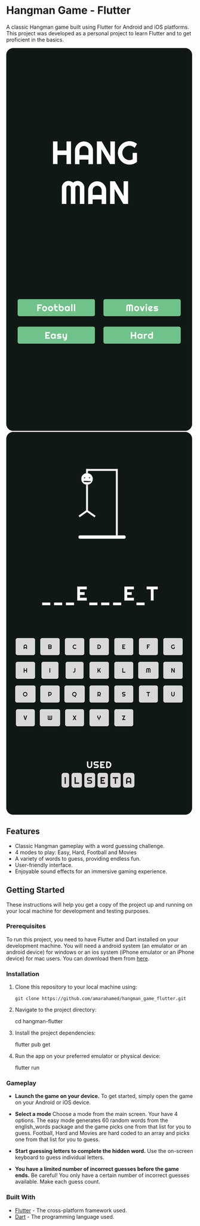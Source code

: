# Hangman Game - Flutter

A classic Hangman game built using Flutter for Android and iOS platforms. This project was developed as a personal project to learn Flutter and to get proficient in the basics.

![Game Screenshot](assets/readme-image-1.png)  ![](assets/readme-image-2.png)


## Features

- Classic Hangman gameplay with a word guessing challenge.
- 4 modes to play: Easy, Hard, Football and Movies
- A variety of words to guess, providing endless fun.
- User-friendly interface.
- Enjoyable sound effects for an immersive gaming experience.

## Getting Started

These instructions will help you get a copy of the project up and running on your local machine for development and testing purposes.

### Prerequisites

To run this project, you need to have Flutter and Dart installed on your development machine.  You will need a android system (an emulator or an android device) for windows or an ios system (iPhone emulator or an iPhone device) for mac users. You can download them from [here](https://flutter.dev/docs/get-started/install).

### Installation

1. Clone this repository to your local machine using:

   ```shell
   git clone https://github.com/amarahamed/hangman_game_flutter.git

2. Navigate to the project directory:

   cd hangman-flutter

3. Install the project dependencies:

   flutter pub get

4. Run the app on your preferred emulator or physical device:

   flutter run


### Gameplay

- **Launch the game on your device.**
  To get started, simply open the game on your Android or iOS device.

- **Select a mode**
  Choose a mode from the main screen. Your have 4 options. The easy mode generates 60 random words from the english_words package and the game picks one from that list for you to guess. Football, Hard and Movies are hard coded to an array and picks one from that list for you to guess.

- **Start guessing letters to complete the hidden word.**
  Use the on-screen keyboard to guess individual letters.

- **You have a limited number of incorrect guesses before the game ends.**
  Be careful! You only have a certain number of incorrect guesses available. Make each guess count.



### Built With
- [Flutter](https://flutter.dev/) - The cross-platform framework used.
- [Dart](https://dart.dev/) - The programming language used.
